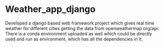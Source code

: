 # Weather_app_django
Developed a django based web framework project which gives real time weather for different cities getting the data from openweathermap.org/api.
There is a conda environment uploaded as well which could be directly used and run as environment, which has all the dependencies in it. 
